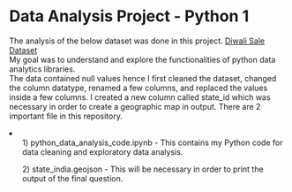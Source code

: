 # Data Analysis Project - Python 1
The analysis of the below dataset was done in this project.
<be>
<a href="kaggle datasets download -d saadharoon27/diwali-sales-dataset"> Diwali Sale Dataset </a>
<br>
My goal was to understand and explore the functionalities of python data analytics libraries.
<br>
The data contained null values hence I first cleaned the dataset, changed the column datatype, renamed a few columns, and replaced the values inside a few columns. I created a new column called state_id which was necessary in order to create a geographic map in output.
<be>
There are 2 important file in this repository. 
<li>
  <ol>1) python_data_analysis_code.ipynb - This contains my Python code for data cleaning and exploratory data analysis.</ol>
  <ol>2) state_india.geojson - This will be necessary in order to print the output of the final question.</ol>
</li>
